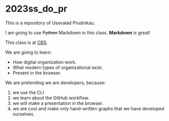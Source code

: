 # 2023ss_do_pr

This is a repository of Usevalad Prudnikau.

I am going to use ~~Python~~ Markdown in this class. **Markdown** is great!

This class is at [CBS](https://cbs.de).

We are going to learn:

- How digital organization work.
- What modern types of organizational exist.
- Present in the browser.

We are pretending we are developers, because:

1. we use the CLI
1. we learn about the GitHub workflow.
1. we will make a presentation in the browser.
1. we are cool and make only hand-written graphs that we have developed ourselves.
